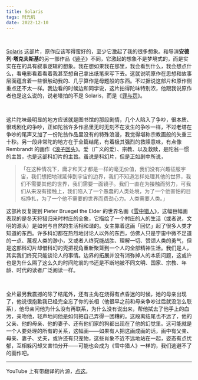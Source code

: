 ```yaml
---
title: Solaris
tags: 时光机
date: 2022-12-10
---
```




<br/>



[Solaris](https://movie.douban.com/subject/1300977/) 这部片，原作应该写得蛮好的，至少它激起了我的很多想象。和导演**安德列·塔克夫斯基**的另一部作品《[镜子](https://tianxianzi.me/2022/12/10/the_mirrow/)》不同，它激起的想象不是梦境式的，而是实实在在的具有叙事逻辑的想象。我在想如果我在那里，我会看到什么，我会想点什么，看电影看着看着我甚至想自己拿出纸笔来写下去。这就说明原作在思想和故事层面蕴含着一些很触动我的、几乎算作是母题般的东西。不过据说这部片和原作侧重点还不太一样。我边看的时候边和同学说，这片拍得陀味特别浓，他跟我说原作者也是这么说的，说老塔拍的不是 Solaris，而是《[罪与罚](https://book.douban.com/subject/1858568/)》。

<br/>

这片陀味最明显的地方应该就是图书馆的那段剧情，几个人陷入了争吵，很本质、很戏剧化的争吵，正如陀翁许多作品里无时无刻不在发生的争吵一样，不过老塔在争吵的尾声又加了一份陀翁作品里没有的特殊浪漫，我觉得堪称宗教画般的失重三十秒。另一段非常陀的地方在于全篇结尾，有着极其强烈的救赎意味，有点像 Rembrandt 的画作《[浪子回头](https://www.wikiart.org/en/rembrandt/the-return-of-the-prodigal-son-1669)》。爱（广义的爱）、宗教、以及救赎，是陀翁一惯的主旨，也是这部科幻片的主旨。虽说是科幻片，但是正如剧中所说，



> 「在这种情况下，庸才和天才都是一样的毫无价值，我们没有兴趣征服宇宙，我们想把地球延伸到宇宙的边界，我们不知道怎样处理其他的世界，我们不需要其他的世界，我们需要一面镜子。我们一直在为接触而努力，可我们从来没有接触上，我们陷入了一个愚蠢的人类处境，为了一个他害怕的目标挣扎，为了一个他不需要的世界而费劲心力。人类需要人类。」



这部片反复提到 Pieter Bruegel the Elder 的世界名画《[雪中猎人](https://smarthistory.org/pieter-bruegel-the-elder-hunters-in-the-snow-winter/)》，这幅巨幅画表现的是冬天狩猎归来时村庄的全象，它描绘了一个村庄的人的生活（或者说，文明的源头）是如何与自然的生活相和谐的。女主靠着这画「回忆」起了很多人类才知道的东西。许多科幻都在热烈地讨论人以外的东西，仿佛人只是宇宙中微不足道的一点、蔑视人类的渺小，又或者人终究能战胜、理解一切、赞颂人类的勇气，但是这部科幻片却借科幻的壳把视角重新聚笼到一个人的全部精神生活。我们是人，其实我们终究只能谈论人的事情。边界的拓展并没有消弥掉人的本质问题，这或许也是为什么隔了这么久的时间陀翁的书还是不断地被不同文明、国家、宗教、年龄、时代的读者广泛阅读一样。

<br/>

全片最另我震撼的除了结尾外，还有主角在烧得有点昏迷的时候，她的母亲出现了，他说很抱歉我已经完全忘了你的长相（他很早之前和母亲争吵过后就没怎么联系），他母亲问他为什么没有再联系，为什么没有说出来，帮他拭去了他手上的血污，亲吻他，轻声地问他是如何把自己弄得一团糟的。这段离结尾也不远了，他的父亲、他的母亲、他的妻子、还有他们家的狗都出现在了他的幻觉里。这可能就是一个人要处理的所有的关系，这幅画——如果有人把这画成画的话，画中有父亲、母亲、妻子、丈夫，或许还有只宠物，这些肖象不近不远地站在一起，姿态有点忧郁，互相躲闪却又害怕分开——可能也会成为《雪中猎人》一样的，我们逃避不了的画作吧。



---



YouTube 上有带翻译的片源，[点这](https://www.youtube.com/watch?v=LutMHAeCfLU)。